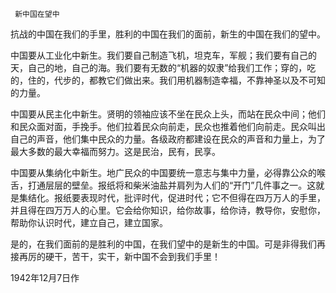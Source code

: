      新中国在望中 

   抗战的中国在我们的手里，胜利的中国在我们的面前，新生的中国在我们的望中。 

   中国要从工业化中新生。我们要自己制造飞机，坦克车，军舰；我们要有自己的天，自己的地，自己的海。我们要有无数的“机器的奴隶”给我们工作；穿的，吃的，住的，代步的，都教它们做出来。我们用机器制造幸福，不靠神圣以及不可知的力量。 

   中国要从民主化中新生。贤明的领袖应该不坐在民众上头，而站在民众中间；他们和民众面对面，手挽手。他们拉着民众向前走，民众也推着他们向前走。民众叫出自己的声音，他们集中民众的力量。各级政府都建设在民众的声音和力量上，为了最大多数的最大幸福而努力。这是民治，民有，民享。 

   中国要从集纳化中新生。地广民众的中国要统一意志与集中力量，必得靠公众的喉舌，打通层层的壁垒。报纸将和柴米油盐并肩列为人们的“开门”几件事之一。这就是集结化。报纸要表现时代，批评时代，促进时代；它不但得在四万万人的手里，并且得在四万万人的心里。它会给你知识，给你故事，给你诗，教导你，安慰你，帮助你认识时代，建立自己，建立国家。 

   是的，在我们面前的是胜利的中国，在我们望中的是新生的中国。可是非得我们再接再厉的硬干，苦干，实干，新中国不会到我们手里！ 

   1942年12月7日作 


